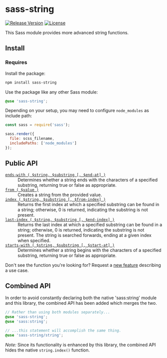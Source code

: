 # sass-string

[![Release Version](https://img.shields.io/npm/v/sass-string.svg)](https://www.npmjs.com/package/sass-string)
[![License](https://img.shields.io/badge/License-MIT-blue.svg)](https://opensource.org/licenses/MIT)

This Sass module provides more advanced string functions.

## Install

### Requires

Install the package:

```bash
npm install sass-string
```

Use the package like any other Sass module:

```scss
@use 'sass-string';
```

Depending on your setup, you may need to configure `node_modules` as include path:

```js
const sass = require('sass');

sass.render({
  file: scss_filename,
  includePaths: ['node_modules']
});
```

## Public API

<dl>

  <dt><a href="//github.com/roydukkey/sass-module-string/tree/master/src/string/_ends-with.sass"><code>ends-with ( $string, $substring [, $end-at] )</code></a></dt>
  <dd>Determines whether a string ends with the characters of a specified substring, returning true or false as appropriate.</dd>

  <dt><a href="//github.com/roydukkey/sass-module-string/tree/master/src/string/_from.sass"><code>from ( $value )</code></a></dt>
  <dd>Creates a string from the provided value.</dd>

  <dt><a href="//github.com/roydukkey/sass-module-string/tree/master/src/string/_index.sass"><code>index ( $string, $substring [, $from-index] )</code></a></dt>
  <dd>Returns the first index at which a specified substring can be found in a string; otherwise, 0 is returned, indicating the substring is not present.</dd>

  <dt><a href="//github.com/roydukkey/sass-module-string/tree/master/src/string/_last-index.sass"><code>last-index ( $string, $substring [, $end-index] )</code></a></dt>
  <dd>Returns the last index at which a specified substring can be found in a string; otherwise, 0 is returned, indicating the substring is not present. The string is searched forwards, ending at a given index when specified.</dd>

  <dt><a href="//github.com/roydukkey/sass-module-string/tree/master/src/string/_starts-with.sass"><code>starts-with ( $string, $substring [, $start-at] )</code></a></dt>
  <dd>Determines whether a string begins with the characters of a specified substring, returning true or false as appropriate.</dd>

</dl>

Don't see the function you're looking for? Request a [new feature](//github.com/roydukkey/sass-module-string/issues/new) describing a use case.

## Combined API

In order to avoid constantly declaring both the native 'sass:string' module and this library, the combined API has been added which merges the two.

```scss
// Rather than using both modules separately...
@use 'sass-string';
@use 'sass:string';

// ...this statement will accomplish the same thing.
@use 'sass-string/string';
```

*Note:* Since its functionality is enhanced by this library, the combined API hides the native `string.index()` function.
